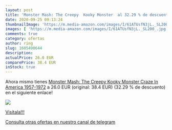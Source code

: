 ```yaml
---
layout: post
title: 'Monster Mash: The Creepy  Kooky Monster  al 32.29 % de descuento'
date: 2020-09-25 09:13:24
thumbnailImage: 'https://m.media-amazon.com/images/I/61ATUsfN3jL._SL200_.jpg'
images: [ 'https://m.media-amazon.com/images/I/61ATUsfN3jL._SL200_.jpg' ]
comments: true
category: ofertas
author: ring
slug: 1605490644
description:
actualPrice: 26.0 EUR
comparePrice: 38.4 EUR
inStock: true
---
```


Ahora mismo tienes [Monster Mash: The Creepy  Kooky Monster Craze In America 1957-1972](https://www.amazon.com/dp/1605490644/?tag=redken08-20) a 26.0 EUR (original: 38.4 EUR) (32.29 %  de descuento) en el siguiente enlace!

[![](https://m.media-amazon.com/images/I/61ATUsfN3jL._SL200_.jpg)](https://www.amazon.com/dp/1605490644/?tag=redken08-20)

[Visítala!!!](https://www.amazon.com/dp/1605490644/?tag=redken08-20)

[Consulta otras ofertas en nuestro canal de telegram](https://t.me/s/ofertas25)
